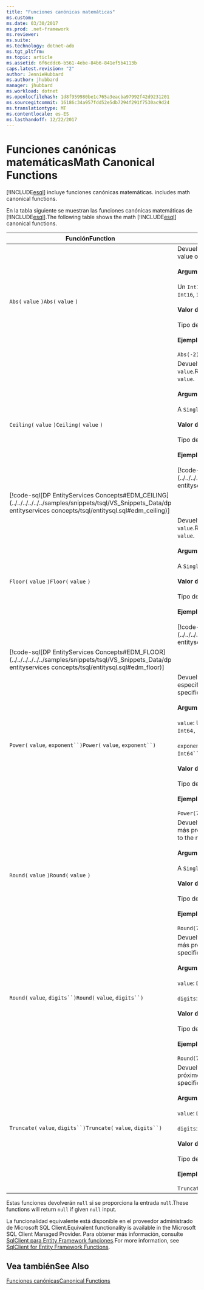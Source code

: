 ```yaml
---
title: "Funciones canónicas matemáticas"
ms.custom: 
ms.date: 03/30/2017
ms.prod: .net-framework
ms.reviewer: 
ms.suite: 
ms.technology: dotnet-ado
ms.tgt_pltfrm: 
ms.topic: article
ms.assetid: 6f6cddc6-b561-4ebe-84b6-841ef5b4113b
caps.latest.revision: "2"
author: JennieHubbard
ms.author: jhubbard
manager: jhubbard
ms.workload: dotnet
ms.openlocfilehash: 1d8f959980be1c765a3eacba97992f42d9231201
ms.sourcegitcommit: 16186c34a957fdd52e5db7294f291f7530ac9d24
ms.translationtype: MT
ms.contentlocale: es-ES
ms.lasthandoff: 12/22/2017
---
```

# <a name="math-canonical-functions"></a><span data-ttu-id="ad11a-102">Funciones canónicas matemáticas</span><span class="sxs-lookup"><span data-stu-id="ad11a-102">Math Canonical Functions</span></span>
[!INCLUDE[esql](../../../../../../includes/esql-md.md)]<span data-ttu-id="ad11a-103"> incluye funciones canónicas matemáticas.</span><span class="sxs-lookup"><span data-stu-id="ad11a-103"> includes math canonical functions.</span></span>  
  
 <span data-ttu-id="ad11a-104">En la tabla siguiente se muestran las funciones canónicas matemáticas de [!INCLUDE[esql](../../../../../../includes/esql-md.md)].</span><span class="sxs-lookup"><span data-stu-id="ad11a-104">The following table shows the math [!INCLUDE[esql](../../../../../../includes/esql-md.md)] canonical functions.</span></span>  
  
|<span data-ttu-id="ad11a-105">Función</span><span class="sxs-lookup"><span data-stu-id="ad11a-105">Function</span></span>|<span data-ttu-id="ad11a-106">Descripción</span><span class="sxs-lookup"><span data-stu-id="ad11a-106">Description</span></span>|  
|--------------|-----------------|  
|<span data-ttu-id="ad11a-107">`Abs(` `value` `)`</span><span class="sxs-lookup"><span data-stu-id="ad11a-107">`Abs(` `value` `)`</span></span>|<span data-ttu-id="ad11a-108">Devuelve el valor absoluto de `value`.</span><span class="sxs-lookup"><span data-stu-id="ad11a-108">Returns the absolute value of `value`.</span></span><br /><br /> <span data-ttu-id="ad11a-109">**Argumentos**</span><span class="sxs-lookup"><span data-stu-id="ad11a-109">**Arguments**</span></span><br /><br /> <span data-ttu-id="ad11a-110">Un `Int16`, `Int32`, `Int64`, `Byte`, `Single`, `Double`, y `Decimal`.</span><span class="sxs-lookup"><span data-stu-id="ad11a-110">An `Int16`, `Int32`, `Int64`, `Byte`, `Single`, `Double`, and `Decimal`.</span></span><br /><br /> <span data-ttu-id="ad11a-111">**Valor devuelto**</span><span class="sxs-lookup"><span data-stu-id="ad11a-111">**Return Value**</span></span><br /><br /> <span data-ttu-id="ad11a-112">Tipo de `value`.</span><span class="sxs-lookup"><span data-stu-id="ad11a-112">The type of `value`.</span></span><br /><br /> <span data-ttu-id="ad11a-113">**Ejemplo**</span><span class="sxs-lookup"><span data-stu-id="ad11a-113">**Example**</span></span><br /><br /> `Abs(-2)`|  
|<span data-ttu-id="ad11a-114">`Ceiling(` `value` `)`</span><span class="sxs-lookup"><span data-stu-id="ad11a-114">`Ceiling(` `value` `)`</span></span>|<span data-ttu-id="ad11a-115">Devuelve el menor entero que es mayor o igual que `value`.</span><span class="sxs-lookup"><span data-stu-id="ad11a-115">Returns the smallest integer that is not less than `value`.</span></span><br /><br /> <span data-ttu-id="ad11a-116">**Argumentos**</span><span class="sxs-lookup"><span data-stu-id="ad11a-116">**Arguments**</span></span><br /><br /> <span data-ttu-id="ad11a-117">A `Single`, `Double`, y `Decimal`.</span><span class="sxs-lookup"><span data-stu-id="ad11a-117">A `Single`, `Double`, and `Decimal`.</span></span><br /><br /> <span data-ttu-id="ad11a-118">**Valor devuelto**</span><span class="sxs-lookup"><span data-stu-id="ad11a-118">**Return Value**</span></span><br /><br /> <span data-ttu-id="ad11a-119">Tipo de `value`.</span><span class="sxs-lookup"><span data-stu-id="ad11a-119">The type of `value`.</span></span><br /><br /> <span data-ttu-id="ad11a-120">**Ejemplo**</span><span class="sxs-lookup"><span data-stu-id="ad11a-120">**Example**</span></span><br /><br /> [!code-csharp[DP EntityServices Concepts#EDM_CEILING](../../../../../../samples/snippets/csharp/VS_Snippets_Data/dp entityservices concepts/cs/entitysql.cs#edm_ceiling)]
 [!code-sql[DP EntityServices Concepts#EDM_CEILING](../../../../../../samples/snippets/tsql/VS_Snippets_Data/dp entityservices concepts/tsql/entitysql.sql#edm_ceiling)]|  
|<span data-ttu-id="ad11a-121">`Floor(` `value` `)`</span><span class="sxs-lookup"><span data-stu-id="ad11a-121">`Floor(` `value` `)`</span></span>|<span data-ttu-id="ad11a-122">Devuelve el mayor entero que es menor o igual que `value`.</span><span class="sxs-lookup"><span data-stu-id="ad11a-122">Returns the largest integer that is not greater than `value`.</span></span><br /><br /> <span data-ttu-id="ad11a-123">**Argumentos**</span><span class="sxs-lookup"><span data-stu-id="ad11a-123">**Arguments**</span></span><br /><br /> <span data-ttu-id="ad11a-124">A `Single`, `Double`, y `Decimal`.</span><span class="sxs-lookup"><span data-stu-id="ad11a-124">A `Single`, `Double`, and `Decimal`.</span></span><br /><br /> <span data-ttu-id="ad11a-125">**Valor devuelto**</span><span class="sxs-lookup"><span data-stu-id="ad11a-125">**Return Value**</span></span><br /><br /> <span data-ttu-id="ad11a-126">Tipo de `value`.</span><span class="sxs-lookup"><span data-stu-id="ad11a-126">The type of `value`.</span></span><br /><br /> <span data-ttu-id="ad11a-127">**Ejemplo**</span><span class="sxs-lookup"><span data-stu-id="ad11a-127">**Example**</span></span><br /><br /> [!code-csharp[DP EntityServices Concepts#EDM_FLOOR](../../../../../../samples/snippets/csharp/VS_Snippets_Data/dp entityservices concepts/cs/entitysql.cs#edm_floor)]
 [!code-sql[DP EntityServices Concepts#EDM_FLOOR](../../../../../../samples/snippets/tsql/VS_Snippets_Data/dp entityservices concepts/tsql/entitysql.sql#edm_floor)]|  
|<span data-ttu-id="ad11a-128">`Power(` `value`, `exponent``)`</span><span class="sxs-lookup"><span data-stu-id="ad11a-128">`Power(` `value`, `exponent``)`</span></span>|<span data-ttu-id="ad11a-129">Devuelve el resultado del `value` especificado al `exponent` especificado.</span><span class="sxs-lookup"><span data-stu-id="ad11a-129">Returns the result of the specified `value` to the specified `exponent`.</span></span><br /><br /> <span data-ttu-id="ad11a-130">**Argumentos**</span><span class="sxs-lookup"><span data-stu-id="ad11a-130">**Arguments**</span></span><br /><br /> <span data-ttu-id="ad11a-131">`value`: Un `Int32, Int64, Double`, o `Decimal`.</span><span class="sxs-lookup"><span data-stu-id="ad11a-131">`value`: An `Int32, Int64, Double`, or `Decimal`.</span></span><br /><br /> <span data-ttu-id="ad11a-132">`exponent`: Un `Int64``, Double`, o `Decimal`.</span><span class="sxs-lookup"><span data-stu-id="ad11a-132">`exponent`: An `Int64``, Double`, or `Decimal`.</span></span><br /><br /> <span data-ttu-id="ad11a-133">**Valor devuelto**</span><span class="sxs-lookup"><span data-stu-id="ad11a-133">**Return Value**</span></span><br /><br /> <span data-ttu-id="ad11a-134">Tipo de `value`.</span><span class="sxs-lookup"><span data-stu-id="ad11a-134">The type of `value`.</span></span><br /><br /> <span data-ttu-id="ad11a-135">**Ejemplo**</span><span class="sxs-lookup"><span data-stu-id="ad11a-135">**Example**</span></span><br /><br /> `Power(748.58,2)`|  
|<span data-ttu-id="ad11a-136">`Round(` `value` `)`</span><span class="sxs-lookup"><span data-stu-id="ad11a-136">`Round(` `value` `)`</span></span>|<span data-ttu-id="ad11a-137">Devuelve la parte entera de `value`, redondeada al entero más próximo.</span><span class="sxs-lookup"><span data-stu-id="ad11a-137">Returns the integer portion of `value`, rounded to the nearest integer.</span></span><br /><br /> <span data-ttu-id="ad11a-138">**Argumentos**</span><span class="sxs-lookup"><span data-stu-id="ad11a-138">**Arguments**</span></span><br /><br /> <span data-ttu-id="ad11a-139">A `Single`, `Double`, y `Decimal`.</span><span class="sxs-lookup"><span data-stu-id="ad11a-139">A `Single`, `Double`, and `Decimal`.</span></span><br /><br /> <span data-ttu-id="ad11a-140">**Valor devuelto**</span><span class="sxs-lookup"><span data-stu-id="ad11a-140">**Return Value**</span></span><br /><br /> <span data-ttu-id="ad11a-141">Tipo de `value`.</span><span class="sxs-lookup"><span data-stu-id="ad11a-141">The type of `value`.</span></span><br /><br /> <span data-ttu-id="ad11a-142">**Ejemplo**</span><span class="sxs-lookup"><span data-stu-id="ad11a-142">**Example**</span></span><br /><br /> `Round(748.58)`|  
|<span data-ttu-id="ad11a-143">`Round(` `value`, `digits``)`</span><span class="sxs-lookup"><span data-stu-id="ad11a-143">`Round(` `value`, `digits``)`</span></span>|<span data-ttu-id="ad11a-144">Devuelve `value`, redondeado a los `digits` especificados más próximos.</span><span class="sxs-lookup"><span data-stu-id="ad11a-144">Returns the `value`, rounded to the nearest specified `digits`.</span></span><br /><br /> <span data-ttu-id="ad11a-145">**Argumentos**</span><span class="sxs-lookup"><span data-stu-id="ad11a-145">**Arguments**</span></span><br /><br /> <span data-ttu-id="ad11a-146">`value`: `Double` o `Decimal`.</span><span class="sxs-lookup"><span data-stu-id="ad11a-146">`value`: `Double` or `Decimal`.</span></span><br /><br /> <span data-ttu-id="ad11a-147">`digits`: `Int16` o `Int32`.</span><span class="sxs-lookup"><span data-stu-id="ad11a-147">`digits`: `Int16` or `Int32`.</span></span><br /><br /> <span data-ttu-id="ad11a-148">**Valor devuelto**</span><span class="sxs-lookup"><span data-stu-id="ad11a-148">**Return Value**</span></span><br /><br /> <span data-ttu-id="ad11a-149">Tipo de `value`.</span><span class="sxs-lookup"><span data-stu-id="ad11a-149">The type of `value`.</span></span><br /><br /> <span data-ttu-id="ad11a-150">**Ejemplo**</span><span class="sxs-lookup"><span data-stu-id="ad11a-150">**Example**</span></span><br /><br /> `Round(748.58,1)`|  
|<span data-ttu-id="ad11a-151">`Truncate(` `value`, `digits``)`</span><span class="sxs-lookup"><span data-stu-id="ad11a-151">`Truncate(` `value`, `digits``)`</span></span>|<span data-ttu-id="ad11a-152">Devuelve `value`, truncado a los `digits` especificados más próximos.</span><span class="sxs-lookup"><span data-stu-id="ad11a-152">Returns the `value`, truncated to the nearest specified `digits`.</span></span><br /><br /> <span data-ttu-id="ad11a-153">**Argumentos**</span><span class="sxs-lookup"><span data-stu-id="ad11a-153">**Arguments**</span></span><br /><br /> <span data-ttu-id="ad11a-154">`value`: `Double` o `Decimal`.</span><span class="sxs-lookup"><span data-stu-id="ad11a-154">`value`: `Double` or `Decimal`.</span></span><br /><br /> <span data-ttu-id="ad11a-155">`digits`: `Int16` o `Int32`.</span><span class="sxs-lookup"><span data-stu-id="ad11a-155">`digits`: `Int16` or `Int32`.</span></span><br /><br /> <span data-ttu-id="ad11a-156">**Valor devuelto**</span><span class="sxs-lookup"><span data-stu-id="ad11a-156">**Return Value**</span></span><br /><br /> <span data-ttu-id="ad11a-157">Tipo de `value`.</span><span class="sxs-lookup"><span data-stu-id="ad11a-157">The type of `value`.</span></span><br /><br /> <span data-ttu-id="ad11a-158">**Ejemplo**</span><span class="sxs-lookup"><span data-stu-id="ad11a-158">**Example**</span></span><br /><br /> `Truncate(748.58,1)`|  
  
 <span data-ttu-id="ad11a-159">Estas funciones devolverán `null` si se proporciona la entrada `null`.</span><span class="sxs-lookup"><span data-stu-id="ad11a-159">These functions will return `null` if given `null` input.</span></span>  
  
 <span data-ttu-id="ad11a-160">La funcionalidad equivalente está disponible en el proveedor administrado de Microsoft SQL Client.</span><span class="sxs-lookup"><span data-stu-id="ad11a-160">Equivalent functionality is available in the Microsoft SQL Client Managed Provider.</span></span> <span data-ttu-id="ad11a-161">Para obtener más información, consulte [SqlClient para Entity Framework funciones](../../../../../../docs/framework/data/adonet/ef/sqlclient-for-ef-functions.md).</span><span class="sxs-lookup"><span data-stu-id="ad11a-161">For more information, see [SqlClient for Entity Framework Functions](../../../../../../docs/framework/data/adonet/ef/sqlclient-for-ef-functions.md).</span></span>  
  
## <a name="see-also"></a><span data-ttu-id="ad11a-162">Vea también</span><span class="sxs-lookup"><span data-stu-id="ad11a-162">See Also</span></span>  
 [<span data-ttu-id="ad11a-163">Funciones canónicas</span><span class="sxs-lookup"><span data-stu-id="ad11a-163">Canonical Functions</span></span>](../../../../../../docs/framework/data/adonet/ef/language-reference/canonical-functions.md)

